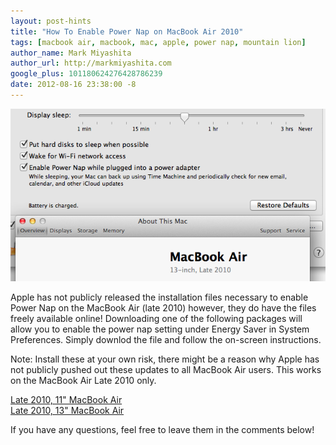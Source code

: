 ```yaml
---
layout: post-hints
title: "How To Enable Power Nap on MacBook Air 2010"
tags: [macbook air, macbook, mac, apple, power nap, mountain lion]
author_name: Mark Miyashita
author_url: http://markmiyashita.com
google_plus: 101180624276428786239
date: 2012-08-16 23:38:00 -8
---
```


<img class="clear blog-image-full-border" src="/images/power_nap.png" title="MacBook Air Power Nap">

Apple has not publicly released the installation files necessary to enable Power Nap on the MacBook Air (late 2010) however, they do have the files freely available online! Downloading one of the following packages will allow you to enable the power nap setting under Energy Saver in System Preferences. Simply downlod the file and follow the on-screen instructions.

Note: Install these at your own risk, there might be a reason why Apple has not publicly pushed out these updates to all MacBook Air users. This works on the MacBook Air Late 2010 only.

<a href="http://swcdn.apple.com/content/downloads/21/62/041-6202/bjbjgeh996zkek2kv17oxx7efn8119zzk6/2010MBA11.pkg">Late 2010, 11" MacBook Air</a><br />
<a href="http://swcdn.apple.com/content/downloads/21/62/041-6202/bjbjgeh996zkek2kv17oxx7efn8119zzk6/2010MBA13.pkg">Late 2010, 13" MacBook Air</a>

If you have any questions, feel free to leave them in the comments below!
